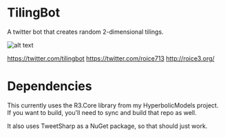 # TilingBot

A twitter bot that creates random 2-dimensional tilings.

![alt text](https://raw.githubusercontent.com/roice3/TilingBot/master/733-110.png)

https://twitter.com/tilingbot
https://twitter.com/roice713
http://roice3.org/

# Dependencies

This currently uses the R3.Core library from my HyperbolicModels project. If you want to build, you'll need to sync and build that repo as well.

It also uses TweetSharp as a NuGet package, so that should just work.